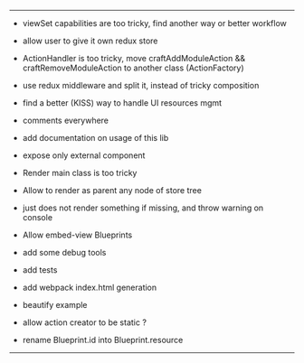 ----

* viewSet capabilities are too tricky, find another way or better workflow

* allow user to give it own redux store

* ActionHandler is too tricky, move craftAddModuleAction && craftRemoveModuleAction to another class (ActionFactory)

* use redux middleware and split it, instead of tricky composition

* find a better (KISS) way to handle UI resources mgmt

* comments everywhere

* add documentation on usage of this lib

* expose only external component

* Render main class is too tricky

* Allow to render as parent any node of store tree

* just does not render something if missing, and throw warning on console

* Allow embed-view Blueprints

* add some debug tools

* add tests

* add webpack index.html generation

* beautify example

* allow action creator to be static ?

* rename Blueprint.id into Blueprint.resource
----

